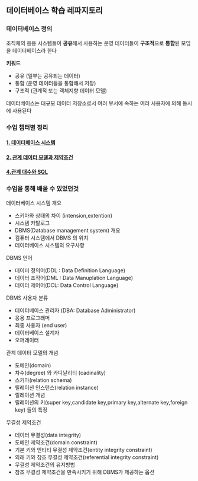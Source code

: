 ## 데이터베이스 학습 레파지토리


### 데이터베이스 정의
조직체의 응용 시스템들이 **공유**해서 사용하는 운영 데이터들이 **구조적**으로 **통합**된 모임을 데이터베이스라 한다

**키워드**  
- 공유 (일부는 공유되는 데이터) 
- 통합 (운영 데이터들을 통합해서 저장)
- 구조적 (관계적 또는 객체지향 데이터 모델)

데이터베이스는 대규모 데이터 저장소로서 여러 부서에 속하는 여러 사용자에 의해 동시에 사용된다  


### 수업 챕터별 정리

#### [1. 데이터베이스 시스템 ](./ch1/Readme.md)
#### [2. 관계 데이터 모델과 제약조건 ](./ch2/Readme.md)
#### [4.관계 대수와 SQL ](./ch4/Readme.md)
 
### 수업을 통해 배울 수 있었던것

데이터베이스 시스템 개요 
- 스키마와 상태의 차이 (intension,extention)
- 시스템 카탈로그
- DBMS(Database management system) 개요 
- 컴퓨터 시스템에서 DBMS 의 위치 
- 데이터베이스 시스템의 요구사항 

DBMS 언어 
- 데이터 정의어(DDL : Data Definition Language) 
- 데이터 조작어(DML : Data Manuplation Language) 
- 데이터 제어어(DCL: Data Control Language) 

DBMS 사용자 분류
- 데이터베이스 관리자 (DBA: Database Administrator)   
- 응용 프로그래머 
- 최종 사용자 (end user)
- 데이터베이스 설계자
- 오퍼레이터 

관계 데이터 모델의 개념  
- 도메인(domain)
- 차수(degree) 와 카디날리티 (cadinality)
- 스키마(relation schema) 
- 릴레이션 인스턴스(relation instance)  
- 릴레이션 개념
- 릴레이션의 키(super key,candidate key,primary key,alternate key,foreign key) 들의 특징
  
무결성 제약조건
- 데이터 무결성(data integrity) 
- 도메인 제약조건(domain constraint) 
- 기본 키와 엔티티 무결성 제약조건(entity integrity constraint)  
- 외래 키와 참조 무결성 제약조건(referential integrity constraint)  
- 무결성 제약조건의 유지방법 
- 참조 무결성 제약조건을 만족시키기 위해 DBMS가 제공하는 옵션 